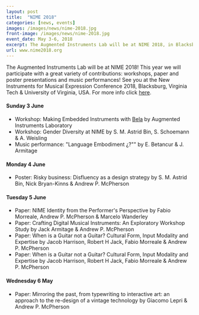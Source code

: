 ```yaml
---
layout: post
title:  "NIME 2018"
categories: [news, events]
images: /images/news/nime-2018.jpg
front-image: /images/news/nime-2018.jpg
event_date: May 3-6, 2018
excerpt: The Augmented Instruments Lab will be at NIME 2018, in Blacksburg, VA.
url: www.nime2018.org
---
```


The Augmented Instruments Lab will be at NIME 2018! This year we will participate with a great variety of contributions: workshops, paper and poster presentations and music performances! See you at the New Instruments for Musical Expression Conference 2018, Blacksburg, Virginia Tech & University of Virginia, USA. For more info click [here](http://nime2018.icat.vt.edu/schedule/).

#### Sunday 3 June
- Workshop: Making Embedded Instruments with [Bela](http://bela.io) by Augmented Instruments Laboratory
- Workshop: Gender Diversity at NIME by S. M. Astrid Bin, S. Schoemann & A. Weisling
- Music performance: "Language Embodiment ¿?"" by E. Betancur & J. Armitage

#### Monday 4 June
- Poster: Risky business: Disfluency as a design strategy by S. M. Astrid Bin, Nick Bryan-Kinns & Andrew P. McPherson

#### Tuesday 5 June
- Paper: NIME Identity from the Performer's Perspective by Fabio Morreale, Andrew P. McPherson & Marcelo Wanderley
- Paper: Crafting Digital Musical Instruments: An Exploratory Workshop Study by Jack Armitage & Andrew P. McPherson
- Paper: When is a Guitar not a Guitar? Cultural Form, Input Modality and Expertise by Jacob Harrison, Robert H Jack, Fabio Morreale & Andrew P. McPherson
- Paper: When is a Guitar not a Guitar? Cultural Form, Input Modality and Expertise by Jacob Harrison, Robert H Jack, Fabio Morreale & Andrew P. McPherson

#### Wednesday 6 May
- Paper: Mirroring the past, from typewriting to interactive art: an approach to the re-design of a vintage technology by Giacomo Lepri & Andrew P. McPherson
